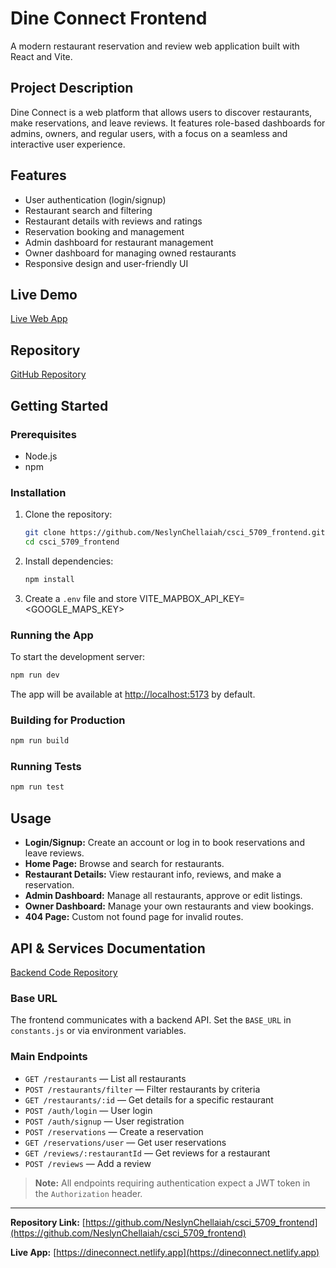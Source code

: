 # Dine Connect Frontend

A modern restaurant reservation and review web application built with React and Vite.

## Project Description
Dine Connect is a web platform that allows users to discover restaurants, make reservations, and leave reviews. It features role-based dashboards for admins, owners, and regular users, with a focus on a seamless and interactive user experience.

## Features
- User authentication (login/signup)
- Restaurant search and filtering
- Restaurant details with reviews and ratings
- Reservation booking and management
- Admin dashboard for restaurant management
- Owner dashboard for managing owned restaurants
- Responsive design and user-friendly UI

## Live Demo
[Live Web App](https://dineconnect.netlify.app)

## Repository
[GitHub Repository](https://github.com/NeslynChellaiah/csci_5709_frontend)

## Getting Started

### Prerequisites
- Node.js
- npm

### Installation
1. Clone the repository:
   ```bash
   git clone https://github.com/NeslynChellaiah/csci_5709_frontend.git
   cd csci_5709_frontend
   ```
2. Install dependencies:
   ```bash
   npm install
   ```
3. Create a `.env` file and store VITE_MAPBOX_API_KEY=<GOOGLE_MAPS_KEY>

### Running the App
To start the development server:
```bash
npm run dev
```
The app will be available at [http://localhost:5173](http://localhost:5173) by default.

### Building for Production
```bash
npm run build
```

### Running Tests
```bash
npm run test
```

## Usage
- **Login/Signup:** Create an account or log in to book reservations and leave reviews.
- **Home Page:** Browse and search for restaurants.
- **Restaurant Details:** View restaurant info, reviews, and make a reservation.
- **Admin Dashboard:** Manage all restaurants, approve or edit listings.
- **Owner Dashboard:** Manage your own restaurants and view bookings.
- **404 Page:** Custom not found page for invalid routes.

## API & Services Documentation
[Backend Code Repository](https://github.com/Siva-2707/DineConnect)

### Base URL
The frontend communicates with a backend API. Set the `BASE_URL` in `constants.js` or via environment variables.

### Main Endpoints
- `GET /restaurants` — List all restaurants
- `POST /restaurants/filter` — Filter restaurants by criteria
- `GET /restaurants/:id` — Get details for a specific restaurant
- `POST /auth/login` — User login
- `POST /auth/signup` — User registration
- `POST /reservations` — Create a reservation
- `GET /reservations/user` — Get user reservations
- `GET /reviews/:restaurantId` — Get reviews for a restaurant
- `POST /reviews` — Add a review

> **Note:** All endpoints requiring authentication expect a JWT token in the `Authorization` header.

---

**Repository Link:** [https://github.com/NeslynChellaiah/csci_5709_frontend](https://github.com/NeslynChellaiah/csci_5709_frontend)

**Live App:** [https://dineconnect.netlify.app](https://dineconnect.netlify.app)
